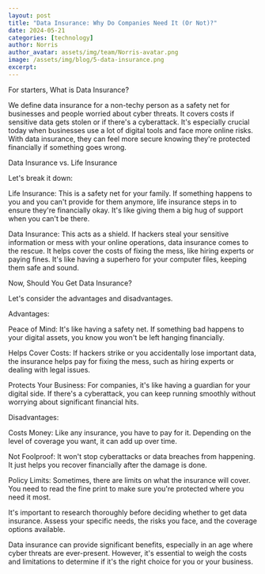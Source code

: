 ```yaml
---
layout: post
title: "Data Insurance: Why Do Companies Need It (Or Not)?"
date: 2024-05-21
categories: [technology]
author: Norris
author_avatar: assets/img/team/Norris-avatar.png
image: /assets/img/blog/5-data-insurance.png
excerpt:
---
```


For starters, What is Data Insurance?

We define data insurance for a non-techy person as a safety net for businesses and people worried about cyber threats. It covers costs if sensitive data gets stolen or if there's a cyberattack. It's especially crucial today when businesses use a lot of digital tools and face more online risks. With data insurance, they can feel more secure knowing they're protected financially if something goes wrong.

Data Insurance vs. Life Insurance

Let's break it down:

Life Insurance: This is a safety net for your family. If something happens to you and you can't provide for them anymore, life insurance steps in to ensure they're financially okay. It's like giving them a big hug of support when you can't be there.

Data Insurance: This acts as a shield. If hackers steal your sensitive information or mess with your online operations, data insurance comes to the rescue. It helps cover the costs of fixing the mess, like hiring experts or paying fines. It's like having a superhero for your computer files, keeping them safe and sound.

Now, Should You Get Data Insurance?

Let's consider the advantages and disadvantages.


Advantages:

Peace of Mind: It's like having a safety net. If something bad happens to your digital assets, you know you won't be left hanging financially.

Helps Cover Costs: If hackers strike or you accidentally lose important data, the insurance helps pay for fixing the mess, such as hiring experts or dealing with legal issues.

Protects Your Business: For companies, it's like having a guardian for your digital side. If there's a cyberattack, you can keep running smoothly without worrying about significant financial hits.


Disadvantages:

Costs Money: Like any insurance, you have to pay for it. Depending on the level of coverage you want, it can add up over time.

Not Foolproof: It won't stop cyberattacks or data breaches from happening. It just helps you recover financially after the damage is done.

Policy Limits: Sometimes, there are limits on what the insurance will cover. You need to read the fine print to make sure you're protected where you need it most.


It's important to research thoroughly before deciding whether to get data insurance. Assess your specific needs, the risks you face, and the coverage options available.

Data insurance can provide significant benefits, especially in an age where cyber threats are ever-present. However, it's essential to weigh the costs and limitations to determine if it's the right choice for you or your business. 